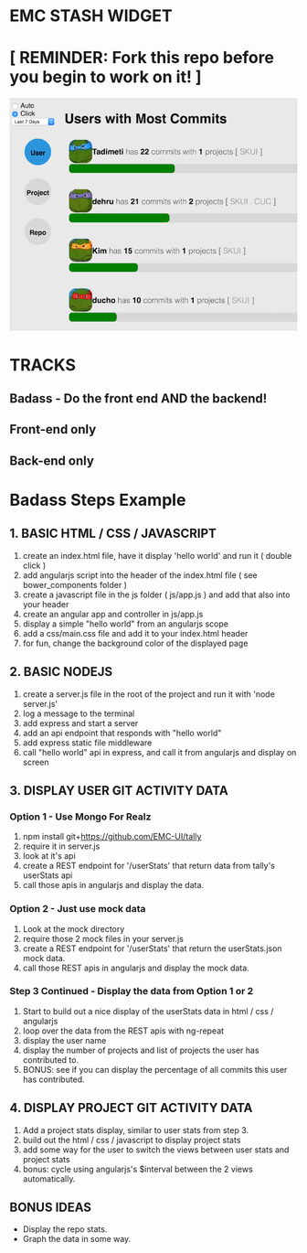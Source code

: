 # EMC STASH WIDGET

# [ REMINDER: Fork this repo before you begin to work on it! ]

![Alt text](/assets/img/screenshot.png "Screen shot of the user git stats widget" )

# TRACKS

## Badass - Do the front end AND the backend!
## Front-end only
## Back-end only

# Badass Steps Example
## 1. BASIC HTML / CSS / JAVASCRIPT
1. create an index.html file, have it display 'hello world' and run it ( double click )
1. add angularjs script into the header of the index.html file ( see bower_components folder )
1. create a javascript file in the js folder ( js/app.js ) and add that also into your header
1. create an angular app and controller in js/app.js
1. display a simple "hello world" from an angularjs scope
1. add a css/main.css file and add it to your index.html header
1. for fun, change the background color of the displayed page

## 2. BASIC NODEJS
1. create a server.js file in the root of the project and run it with 'node server.js'
1. log a message to the terminal
1. add express and start a server
1. add an api endpoint that responds with "hello world"
1. add express static file middleware
1. call "hello world" api in express, and call it from angularjs and display on screen

## 3. DISPLAY USER GIT ACTIVITY DATA
### Option 1 - Use Mongo For Realz
1. npm install git+https://github.com/EMC-UI/tally
1. require it in server.js
1. look at it's api
1. create a REST endpoint for '/userStats' that return data from tally's userStats api
1. call those apis in angularjs and display the data.

### Option 2 - Just use mock data
1. Look at the mock directory
1. require those 2 mock files in your server.js
1. create a REST endpoint for '/userStats' that return the userStats.json mock data.
1. call those REST apis in angularjs and display the mock data.

### Step 3 Continued - Display the data from Option 1 or 2
1. Start to build out a nice display of the userStats data in html / css / angularjs
1. loop over the data from the REST apis with ng-repeat
1. display the user name
1. display the number of projects and list of projects the user has contributed to.
1. BONUS: see if you can display the percentage of all commits this user has contributed.

## 4. DISPLAY PROJECT GIT ACTIVITY DATA
1. Add a project stats display, similar to user stats from step 3.
1. build out the html / css / javascript to display project stats
1. add some way for the user to switch the views between user stats and project stats
1. bonus: cycle using angularjs's $interval between the 2 views automatically.

## BONUS IDEAS
* Display the repo stats.
* Graph the data in some way.




